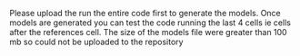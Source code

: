 
Please upload the run the entire code first to generate the models. Once models are generated you can test the code running the last 4 cells ie cells after the references cell.
The size of the models file were greater than 100 mb so could not be uploaded to the repository
